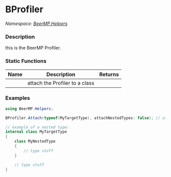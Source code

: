# BProfiler

*Namespace: [BeerMP.Helpers](API/BeerMP/Helpers.md)*

### Description

this is the BeerMP Profiler.

### Static Functions

| Name                 | Description                    | Returns           |
| -------------------- | ------------------------------ | ----------------- |
| <method m="Attach"/> | attach the Profiler to a class | <value v="void"/> |

### Examples

```csharp
using BeerMP.Helpers;

BProfiler.Attach(typeof(MyTargetType), attachNestedTypes: false); // attaches nested types by default.

// example of a nested type:
internal class MyTargetType
{
    class MyNestedType
    {
        // type stuff
    }

    // type stuff
}
```